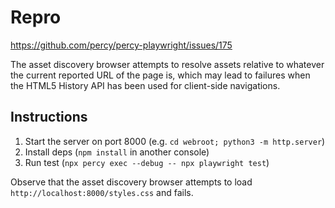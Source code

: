 # Repro

https://github.com/percy/percy-playwright/issues/175

The asset discovery browser attempts to resolve assets relative to whatever the current reported URL of the page is, which may lead to failures when the HTML5 History API has been used for client-side navigations.

## Instructions

1. Start the server on port 8000 (e.g. `cd webroot; python3 -m http.server`)
1. Install deps (`npm install` in another console)
1. Run test (`npx percy exec --debug -- npx playwright test`)

Observe that the asset discovery browser attempts to load `http://localhost:8000/styles.css` and fails.

